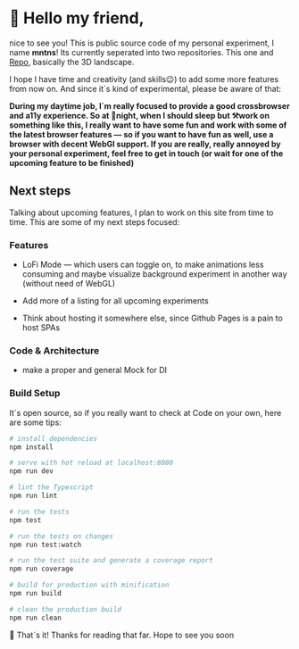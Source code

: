 # 👋 Hello my friend,

nice to see you! This is public source code of my
personal experiment, I name **mntns**! Its currently seperated into two 
repositories. This one and [Repo](https://github.com/ThomasRutzer/mntns), basically
the 3D landscape.

I hope I have time and creativity (and skills😉) to add some more features from now on.
And since it´s kind of experimental, please be aware of that:

**During my daytime job, I´m really focused to provide a good
crossbrowser and a11y experience. So at 🌃night, when I should sleep but ⚒️work
on something like this, I really want to have some fun and work with
some of the latest browser features — so if you want to have fun as well,
use a browser with decent WebGl support. If you are really, really annoyed by
your personal experiment, feel free to get in touch (or wait for one of the upcoming feature
to be finished)** 

## Next steps

Talking about upcoming features, I plan to work
on this site from time to time. This are some of my next steps focused:

### Features

* LoFi Mode — which users can toggle on, to make animations less
consuming and maybe visualize background experiment in another way (without need of WebGL)

* Add more of a listing for all upcoming experiments

* Think about hosting it somewhere else, since Github Pages is a pain to host SPAs

### Code & Architecture

* make a proper and general Mock for DI

### Build Setup

It´s open source, so if you really want to check at Code on your own,
here are some tips:

``` bash
# install dependencies
npm install

# serve with hot reload at localhost:8080
npm run dev

# lint the Typescript
npm run lint

# run the tests
npm test

# run the tests on changes
npm run test:watch

# run the test suite and generate a coverage report
npm run coverage

# build for production with minification
npm run build

# clean the production build
npm run clean
```

👋 That´s it! Thanks for reading that far. Hope to see you soon
